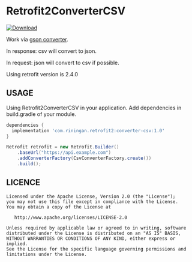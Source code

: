 # Retrofit2ConverterCSV

[ ![Download](https://api.bintray.com/packages/riningan/AndroidMaven/Retrofit2ConverterCSV/images/download.svg?version=1.0) ](https://bintray.com/riningan/AndroidMaven/Retrofit2ConverterCSV/1.0/link)

Work via [gson converter](https://github.com/square/retrofit/tree/master/retrofit-converters/gson).

In response: csv will convert to json. 

In request: json will convert to csv if possible.

Using retrofit version is 2.4.0


USAGE
---

Using Retrofit2ConverterCSV in your application.
Add dependencies in build.gradle of your module.

```groovy
dependencies {
  implementation 'com.riningan.retrofit2:converter-csv:1.0'
}
```

```java
Retrofit retrofit = new Retrofit.Builder()
    .baseUrl("https://api.example.com")
    .addConverterFactory(CsvConverterFactory.create())
    .build();
```


LICENCE
-----

  	Licensed under the Apache License, Version 2.0 (the "License");
	you may not use this file except in compliance with the License.
	You may obtain a copy of the License at
	
	   http://www.apache.org/licenses/LICENSE-2.0
	
	Unless required by applicable law or agreed to in writing, software
	distributed under the License is distributed on an "AS IS" BASIS,
	WITHOUT WARRANTIES OR CONDITIONS OF ANY KIND, either express or implied.
	See the License for the specific language governing permissions and
	limitations under the License.
